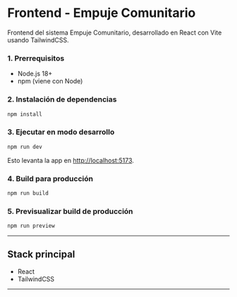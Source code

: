 # Frontend - Empuje Comunitario

Frontend del sistema Empuje Comunitario, desarrollado en React con Vite usando TailwindCSS.

### 1. Prerrequisitos

- Node.js 18+
- npm (viene con Node)

### 2. Instalación de dependencias

```bash
npm install
```

### 3. Ejecutar en modo desarrollo

```bash
npm run dev
```

Esto levanta la app en [http://localhost:5173](http://localhost:5173).

### 4. Build para producción

```bash
npm run build
```

### 5. Previsualizar build de producción

```bash
npm run preview
```

---

## Stack principal

- React
- TailwindCSS

---
